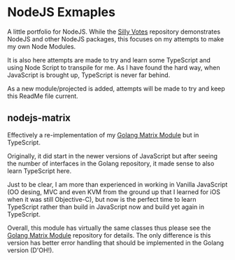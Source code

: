 # NodeJS Exmaples

A little portfolio for NodeJS.  While the [Silly Votes](https://github.com/michaelbrockphd/silly-votes) repository demonstrates NodeJS and other NodeJS packages, this focuses on my attempts to make my own Node Modules.

It is also here attempts are made to try and learn some TypeScript and using Node Script to transpile for me.  As I have found the hard way, when JavaScript is brought up, TypeScript is never far behind.

As a new module/projected is added, attempts will be made to try and keep this ReadMe file current.

## nodejs-matrix

Effectively a re-implementation of my [Golang Matrix Module](https://github.com/michaelbrockphd/golang-example/tree/master/matrix) but in TypeScript.

Originally, it did start in the newer versions of JavaScript but after seeing the number of interfaces in the Golang repository, it made sense to also learn TypeScript here.

Just to be clear, I am more than experienced in working in Vanilla JavaScript (OO desing, MVC and even KVM from the ground up that I learned for iOS when it was still Objective-C), but now is the perfect time to learn TypeScript rather than build in JavaScript now and build yet again in TypeScript.

Overall, this module has virtually the same classes thus please see the [Golang Matrix Module](https://github.com/michaelbrockphd/golang-example/tree/master/matrix) repository for details.  The only difference is this version has better error handling that should be implemented in the Golang version (D'OH!).
